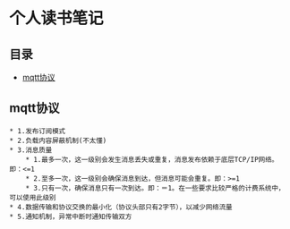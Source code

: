 个人读书笔记
============
## 目录
* [mqtt协议](#1)

## <a name="1">mqtt协议</a>
	* 1.发布订阅模式
	* 2.负载内容屏蔽机制(不太懂)	
	* 3.消息质量
		* 1.最多一次，这一级别会发生消息丢失或重复，消息发布依赖于底层TCP/IP网络。即：<=1
		* 2.至多一次，这一级别会确保消息到达，但消息可能会重复。即：>=1
		* 3.只有一次，确保消息只有一次到达。即：＝1。在一些要求比较严格的计费系统中，可以使用此级别
	* 4.数据传输和协议交换的最小化（协议头部只有2字节），以减少网络流量
	* 5.通知机制，异常中断时通知传输双方	

